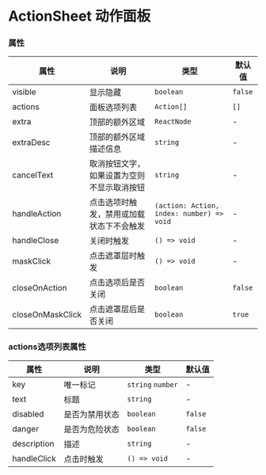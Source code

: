 # ActionSheet 动作面板

<code src="./demos/index.tsx"></code>

### 属性

| 属性             | 说明                                                                        | 类型                                       | 默认值          |
| ---------------- | --------------------------------------------------------------------------- | ------------------------------------------ | --------------- |
| visible          | 显示隐藏                                                                    | `boolean`                                  | `false`         |
| actions          | 面板选项列表                                                                | `Action[]`                                 | `[]`            |
| extra            | 顶部的额外区域                                                              | `ReactNode`                                | -               |
| extraDesc         | 顶部的额外区域描述信息                                                    | `string`                         | -               |
| cancelText       | 取消按钮文字，如果设置为空则不显示取消按钮                                  | `string`                                | -               |
| handleAction         | 点击选项时触发，禁用或加载状态下不会触发                                    | `(action: Action, index: number) => void`  | -               |
| handleClose          | 关闭时触发                                                                  | `() => void`                               | -               |
| maskClick      | 点击遮罩层时触发                                                            | `() => void`                               | -               |
| closeOnAction    | 点击选项后是否关闭                                                          | `boolean`                                  | `false`         |
| closeOnMaskClick | 点击遮罩层后是否关闭                                                        | `boolean`                                  | `true`          |

### actions选项列表属性

| 属性        | 说明           | 类型               | 默认值  |
| ----------- | -------------- | ------------------ | ------- |
| key         | 唯一标记       | `string` `number` | -       |
| text        | 标题           | `string`           | -       |
| disabled    | 是否为禁用状态 | `boolean`          | `false` |
| danger      | 是否为危险状态 | `boolean`          | `false` |
| description | 描述           | `string`           | -       |
| handleClick     | 点击时触发     | `() => void`       | -       |
